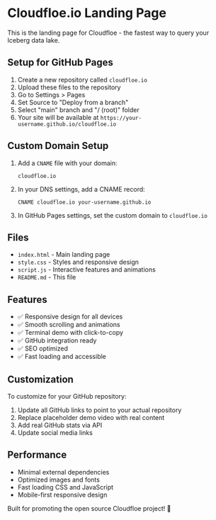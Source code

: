 # Cloudfloe.io Landing Page

This is the landing page for Cloudfloe - the fastest way to query your Iceberg data lake.

## Setup for GitHub Pages

1. Create a new repository called `cloudfloe.io`
2. Upload these files to the repository
3. Go to Settings > Pages
4. Set Source to "Deploy from a branch"
5. Select "main" branch and "/ (root)" folder
6. Your site will be available at `https://your-username.github.io/cloudfloe.io`

## Custom Domain Setup

1. Add a `CNAME` file with your domain:
   ```
   cloudfloe.io
   ```

2. In your DNS settings, add a CNAME record:
   ```
   CNAME cloudfloe.io your-username.github.io
   ```

3. In GitHub Pages settings, set the custom domain to `cloudfloe.io`

## Files

- `index.html` - Main landing page
- `style.css` - Styles and responsive design
- `script.js` - Interactive features and animations
- `README.md` - This file

## Features

- ✅ Responsive design for all devices
- ✅ Smooth scrolling and animations
- ✅ Terminal demo with click-to-copy
- ✅ GitHub integration ready
- ✅ SEO optimized
- ✅ Fast loading and accessible

## Customization

To customize for your GitHub repository:

1. Update all GitHub links to point to your actual repository
2. Replace placeholder demo video with real content
3. Add real GitHub stats via API
4. Update social media links

## Performance

- Minimal external dependencies
- Optimized images and fonts
- Fast loading CSS and JavaScript
- Mobile-first responsive design

Built for promoting the open source Cloudfloe project! 🌊
